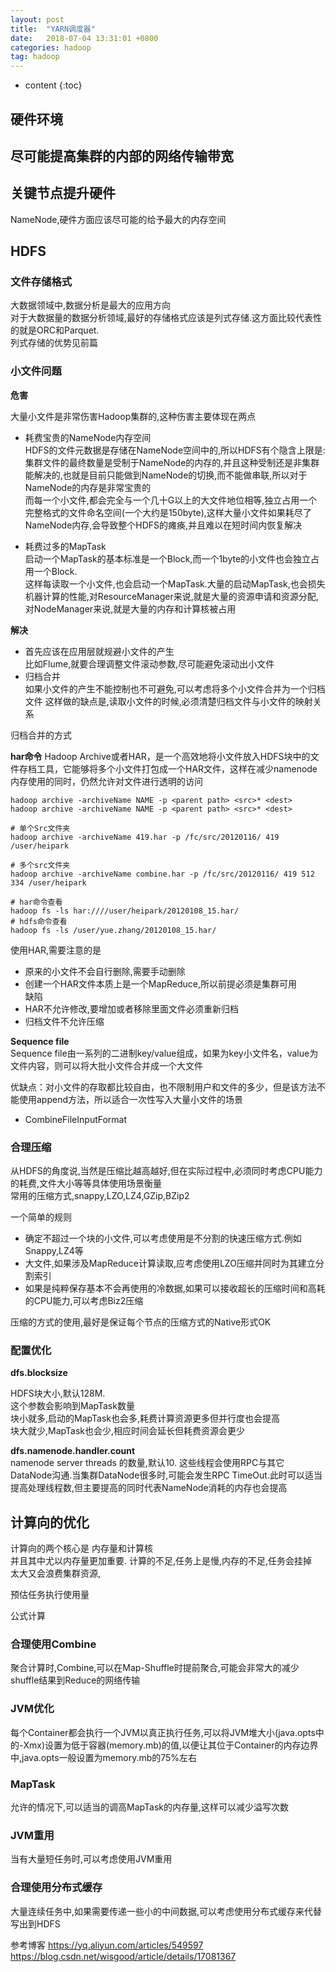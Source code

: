 ```yaml
---
layout: post
title:  "YARN调度器"
date:   2018-07-04 13:31:01 +0800
categories: hadoop
tag: hadoop
---
```


* content
{:toc}


## 硬件环境  

## 尽可能提高集群的内部的网络传输带宽  

## 关键节点提升硬件  

NameNode,硬件方面应该尽可能的给予最大的内存空间

## HDFS  

### 文件存储格式   

大数据领域中,数据分析是最大的应用方向  
对于大数据量的数据分析领域,最好的存储格式应该是列式存储.这方面比较代表性的就是ORC和Parquet.  
列式存储的优势见前篇  

### 小文件问题  

**危害**

大量小文件是非常伤害Hadoop集群的,这种伤害主要体现在两点  
* 耗费宝贵的NameNode内存空间  
HDFS的文件元数据是存储在NameNode空间中的,所以HDFS有个隐含上限是:集群文件的最终数量是受制于NameNode的内存的,并且这种受制还是非集群能解决的,也就是目前只能做到NameNode的切换,而不能做串联,所以对于NameNode的内存是非常宝贵的  
而每一个小文件,都会完全与一个几十G以上的大文件地位相等,独立占用一个完整格式的文件命名空间(一个大约是150byte),这样大量小文件如果耗尽了NameNode内存,会导致整个HDFS的瘫痪,并且难以在短时间内恢复解决  

* 耗费过多的MapTask  
启动一个MapTask的基本标准是一个Block,而一个1byte的小文件也会独立占用一个Block.  
这样每读取一个小文件,也会启动一个MapTask.大量的启动MapTask,也会损失机器计算的性能,对ResourceManager来说,就是大量的资源申请和资源分配,对NodeManager来说,就是大量的内存和计算核被占用  

**解决**

* 首先应该在应用层就规避小文件的产生  
比如Flume,就要合理调整文件滚动参数,尽可能避免滚动出小文件  
* 归档合并  
如果小文件的产生不能控制也不可避免,可以考虑将多个小文件合并为一个归档文件 
这样做的缺点是,读取小文件的时候,必须清楚归档文件与小文件的映射关系   

归档合并的方式  

**har命令**
Hadoop Archive或者HAR，是一个高效地将小文件放入HDFS块中的文件存档工具，它能够将多个小文件打包成一个HAR文件，这样在减少namenode内存使用的同时，仍然允许对文件进行透明的访问  


```shell
hadoop archive -archiveName NAME -p <parent path> <src>* <dest>
hadoop archive -archiveName NAME -p <parent path> <src>* <dest>

# 单个Src文件夹
hadoop archive -archiveName 419.har -p /fc/src/20120116/ 419 /user/heipark

# 多个src文件夹
hadoop archive -archiveName combine.har -p /fc/src/20120116/ 419 512 334 /user/heipark

# har命令查看
hadoop fs -ls har:////user/heipark/20120108_15.har/
# hdfs命令查看
hadoop fs -ls /user/yue.zhang/20120108_15.har/ 
```
使用HAR,需要注意的是  
* 原来的小文件不会自行删除,需要手动删除  
* 创建一个HAR文件本质上是一个MapReduce,所以前提必须是集群可用  
缺陷
* HAR不允许修改,要增加或者移除里面文件必须重新归档  
* 归档文件不允许压缩  

**Sequence file**  
Sequence file由一系列的二进制key/value组成，如果为key小文件名，value为文件内容，则可以将大批小文件合并成一个大文件  

优缺点：对小文件的存取都比较自由，也不限制用户和文件的多少，但是该方法不能使用append方法，所以适合一次性写入大量小文件的场景

* CombineFileInputFormat

### 合理压缩  

从HDFS的角度说,当然是压缩比越高越好,但在实际过程中,必须同时考虑CPU能力的耗费,文件大小等等具体使用场景衡量  
常用的压缩方式,snappy,LZO,LZ4,GZip,BZip2

一个简单的规则  
* 确定不超过一个块的小文件,可以考虑使用是不分割的快速压缩方式.例如Snappy,LZ4等  
* 大文件,如果涉及MapReduce计算读取,应考虑使用LZO压缩并同时为其建立分割索引  
* 如果是纯粹保存基本不会再使用的冷数据,如果可以接收超长的压缩时间和高耗的CPU能力,可以考虑Biz2压缩  

压缩的方式的使用,最好是保证每个节点的压缩方式的Native形式OK

### 配置优化  

**dfs.blocksize**  

HDFS块大小,默认128M.  
这个参数会影响到MapTask数量  
块小就多,启动的MapTask也会多,耗费计算资源更多但并行度也会提高  
块大就少,MapTask也会少,相应时间会延长但耗费资源会更少  

**dfs.namenode.handler.count**  
namenode server threads 的数量,默认10.
这些线程会使用RPC与其它DataNode沟通.当集群DataNode很多时,可能会发生RPC TimeOut.此时可以适当提高处理线程数,但主要提高的同时代表NameNode消耗的内存也会提高  


## 计算向的优化

计算向的两个核心是 内存量和计算核  
并且其中尤以内存量更加重要. 计算的不足,任务上是慢,内存的不足,任务会挂掉  
太大又会浪费集群资源,

预估任务执行使用量

公式计算  


### 合理使用Combine  

聚合计算时,Combine,可以在Map-Shuffle时提前聚合,可能会非常大的减少shuffle结果到Reduce的网络传输

### JVM优化  

每个Container都会执行一个JVM以真正执行任务,可以将JVM堆大小(java.opts中的-Xmx)设置为低于容器(memory.mb)的值,以便让其位于Container的内存边界中,java.opts一般设置为memory.mb的75%左右  

### MapTask  

允许的情况下,可以适当的调高MapTask的内存量,这样可以减少溢写次数  

### JVM重用  

当有大量短任务时,可以考虑使用JVM重用  

### 合理使用分布式缓存  

大量连续任务中,如果需要传递一些小的中间数据,可以考虑使用分布式缓存来代替写出到HDFS  



































参考博客
https://yq.aliyun.com/articles/549597
https://blog.csdn.net/wisgood/article/details/17081367